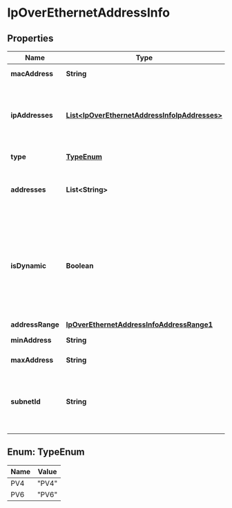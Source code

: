 
# IpOverEthernetAddressInfo

## Properties
Name | Type | Description | Notes
------------ | ------------- | ------------- | -------------
**macAddress** | **String** | Assigned MAC address.  | 
**ipAddresses** | [**List&lt;IpOverEthernetAddressInfoIpAddresses&gt;**](IpOverEthernetAddressInfoIpAddresses.md) | Addresses assigned to the CP instance. Each entry represents IP addresses assigned by fixed or dynamic IP address assignment per subnet.  | 
**type** | [**TypeEnum**](#TypeEnum) | The type of the IP addresses  |  [optional]
**addresses** | **List&lt;String&gt;** | Fixed addresses assigned (from the subnet defined by \&quot;subnetId\&quot; if provided). See note.  | 
**isDynamic** | **Boolean** | Indicates whether this set of addresses was assigned dynamically (true) or based on address information provided as input from the API consumer (false). Shall be present if \&quot;addresses\&quot; is present and shall be absent otherwise.  |  [optional]
**addressRange** | [**IpOverEthernetAddressInfoAddressRange1**](IpOverEthernetAddressInfoAddressRange1.md) |  | 
**minAddress** | **String** | Lowest IP address belonging to the range  |  [optional]
**maxAddress** | **String** | Highest IP address belonging to the range.  |  [optional]
**subnetId** | **String** | Subnet defined by the identifier of the subnet resource in the VIM. In case this attribute is present, IP addresses are bound to that subnet.  | 


<a name="TypeEnum"></a>
## Enum: TypeEnum
Name | Value
---- | -----
PV4 | &quot;PV4&quot;
PV6 | &quot;PV6&quot;



